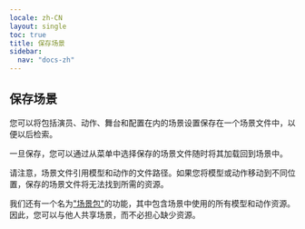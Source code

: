 ```yaml
---
locale: zh-CN
layout: single
toc: true
title: 保存场景
sidebar:
  nav: "docs-zh"
---
```

## 保存场景
您可以将包括演员、动作、舞台和配置在内的场景设置保存在一个场景文件中，以便以后检索。

一旦保存，您可以通过从菜单中选择保存的场景文件随时将其加载回到场景中。

请注意，场景文件引用模型和动作的文件路径。如果您将模型或动作移动到不同位置，保存的场景文件将无法找到所需的资源。

我们还有一个名为["场景包"](scene_bundle.md)的功能，其中包含场景中使用的所有模型和动作资源。因此，您可以与他人共享场景，而不必担心缺少资源。